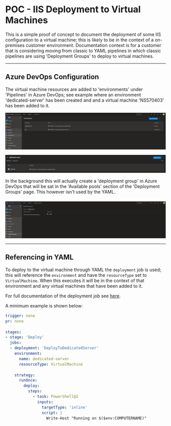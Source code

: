 # POC - IIS Deployment to Virtual Machines

This is a simple proof of concept to document the deployment of some IIS configuration to a virtual machine; this is likely to be in the context of a on-premises customer environment. Documentation context is for a customer that is considering moving from classic to YAML pipelines in which classic pipelines are using 'Deployment Groups' to deploy to virtual machines.

---

## Azure DevOps Configuration

The virtual machine resources are added to 'environments' under 'Pipelines' in Azure DevOps; see example where an environment 'dedicated-server' has been created and and a virtual machine 'NS570403' has been added to it.

![Azure DevOps Environment](images/dedicated-server-environment.png)

![Virtual Machines](images/dedicated-server-virtual-machine.png)

In the background this will actually create a 'deployment group' in Azure DevOps that will be sat in the 'Available pools' section of the 'Deployment Groups' page. This however isn't used by the YAML.

![Hidden Deployment Group](images/deployment-group.png)

---

## Referencing in YAML

To deploy to the virtual machine through YAML the `deployment` job is used; this will reference the `environment` and have the `resourceType` set to `VirtualMachine`. When this executes it will be in the context of that environment and any virtual machines that have been added to it.

For full documentation of the deployment job see [here](https://docs.microsoft.com/en-us/azure/devops/pipelines/process/deployment-jobs?view=azure-devops).

A minimum example is shown below:

```yaml
trigger: none
pr: none

stages:
- stage: 'Deploy'
  jobs:
  - deployment: 'DeployToDedicatedServer'
    environment:
      name: dedicated-server
      resourceType: VirtualMachine

    strategy:
      runOnce:
        deploy:
          steps:
            - task: PowerShell@2
              inputs:
                targetType: 'inline'
                script: |
                  Write-Host "Running on $($env:COMPUTERNAME)"
```
